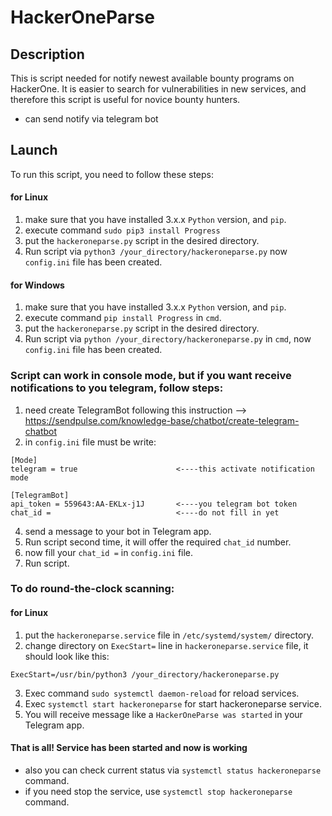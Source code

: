 # HackerOneParse
## Description
This is script needed for notify newest available bounty programs on HackerOne.
It is easier to search for vulnerabilities in new services, and therefore this script is useful for novice bounty hunters.
 - can send notify via telegram bot
## Launch
To run this script, you need to follow these steps:
#### for Linux
1. make sure that you have installed 3.x.x `Python` version, and `pip`.
1. execute command `sudo pip3 install Progress`
3. put the `hackeroneparse.py` script in the desired directory.
4. Run script via `python3 /your_directory/hackeroneparse.py` now `config.ini` file has been created.

#### for Windows
1. make sure that you have installed 3.x.x `Python` version, and `pip`.
1. execute command `pip install Progress` in `cmd`.
3. put the `hackeroneparse.py` script in the desired directory.
4. Run script via `python /your_directory/hackeroneparse.py` in `cmd`, now ```config.ini``` file has been created.

### Script can work in console mode, but if you want receive notifications to you telegram, follow steps:
1. need create TelegramBot following this instruction --> https://sendpulse.com/knowledge-base/chatbot/create-telegram-chatbot
3. in `config.ini` file must be write:
  ```
[Mode]
telegram = true                      <----this activate notification mode

[TelegramBot]
api_token = 559643:AA-EKLx-j1J       <----you telegram bot token 
chat_id =                            <----do not fill in yet
```
4. send a message to your bot in Telegram app.
5. Run script second time, it will offer the required ```chat_id``` number.
6. now fill your `chat_id =` in `config.ini` file.
7. Run script.
### To do round-the-clock scanning:
#### for Linux
1. put the `hackeroneparse.service` file in `/etc/systemd/system/` directory.
2. change directory on `ExecStart=` line in `hackeroneparse.service` file, it should look like this:

 `ExecStart=/usr/bin/python3 /your_directory/hackeroneparse.py`
 
3. Exec command `sudo systemctl daemon-reload` for reload services.
4. Exec `systemctl start hackeroneparse` for start hackeroneparse service.
5. You will receive message like a `HackerOneParse was started` in your Telegram app.

#### That is all! Service has been started and now is working
- also you can check current status via `systemctl status hackeroneparse` command.
- if you need stop the service, use `systemctl stop hackeroneparse` command.
